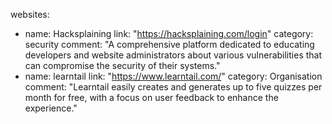 websites:
  - name: Hacksplaining
    link: "https://hacksplaining.com/login"
    category: security
    comment: "A comprehensive platform dedicated to educating developers and website administrators about various vulnerabilities that can compromise the security of their systems."
  - name: learntail
    link: "https://www.learntail.com/"
    category: Organisation
    comment: "Learntail easily creates and generates up to five quizzes per month for free, with a focus on user feedback to enhance the experience."